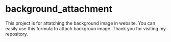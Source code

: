 # background_attachment
This project is for attatching the background image in website. You can easily use this formula to attach backgroun image. Thank you for visiting my repository.

